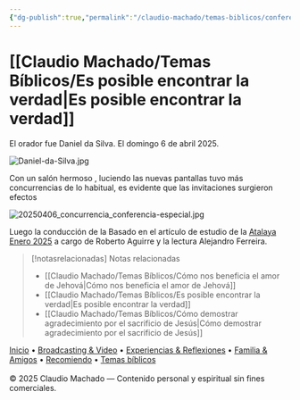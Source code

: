 ```yaml
---
{"dg-publish":true,"permalink":"/claudio-machado/temas-biblicos/conferencia-especial-2025/"}
---
```



# [[Claudio Machado/Temas Bíblicos/Es posible encontrar la verdad\|Es posible encontrar la verdad]]

El orador fue Daniel da Silva.
El domingo 6 de abril 2025.

![Daniel-da-Silva.jpg](/img/user/Personal/Im%C3%A1genes/Daniel-da-Silva.jpg) 

Con un salón hermoso , luciendo las nuevas pantallas tuvo más concurrencias de lo habitual, es evidente que las invitaciones surgieron efectos 

![20250406_concurrencia_conferencia-especial.jpg](/img/user/Personal/Im%C3%A1genes/20250406_concurrencia_conferencia-especial.jpg) 

Luego la conducción de la Basado en el artículo de estudio de la [Atalaya Enero 2025](https://wol.jw.org/es/wol/d/r4/lp-s/2025244) a cargo de Roberto Aguirre y la lectura Alejandro Ferreira.


> [!notasrelacionadas] Notas relacionadas
> - [[Claudio Machado/Temas Bíblicos/Cómo nos beneficia el amor de Jehová\|Cómo nos beneficia el amor de Jehová]]
> - [[Claudio Machado/Temas Bíblicos/Es posible encontrar la verdad\|Es posible encontrar la verdad]]
> - [[Claudio Machado/Temas Bíblicos/Cómo demostrar agradecimiento por el sacrificio de Jesús\|Cómo demostrar agradecimiento por el sacrificio de Jesús]]

<div class="pie-simple">
  <a href="https://mis-apuntes-psi.vercel.app/">Inicio</a> •
  <a href="https://mis-apuntes-psi.vercel.app/claudio-machado/brodcasting-and-videos/principial-brodcasting-and-video/">Broadcasting & Video</a> •
  <a href="https://mis-apuntes-psi.vercel.app/claudio-machado/experiencias-and-reflexiones/experiencias-and-reflexiones/">Experiencias & Reflexiones</a> •
  <a href="https://mis-apuntes-psi.vercel.app/claudio-machado/familia-and-amigos/familia-and-amigos/">Familia & Amigos</a> •
  <a href="https://mis-apuntes-psi.vercel.app/claudio-machado/recomiendo/recomiendo/">Recomiendo</a> •
  <a href="https://mis-apuntes-psi.vercel.app/claudio-machado/temas-biblicos/temas-biblicos/">Temas bíblicos</a>
  <br><br>
  <span class="legal">© 2025 Claudio Machado — Contenido personal y espiritual sin fines comerciales.</span>
</div>